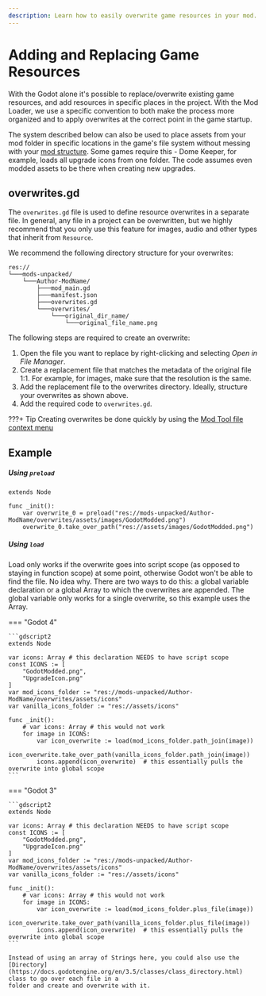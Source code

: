 ```yaml
---
description: Learn how to easily overwrite game resources in your mod.
---
```



# Adding and Replacing Game Resources

With the Godot alone it's possible to replace/overwrite existing game resources, and add resources in specific places in
the project. With the Mod Loader, we use a specific convention to both make the process more organized and to apply
overwrites at the correct point in the game startup.

The system described below can also be used to place assets from your mod folder in specific locations in the game's 
file system without messing with your [mod structure](mod_structure.md). Some games require this - Dome Keeper, for 
example, loads all upgrade icons from one folder. The code assumes even modded assets to be there when creating new upgrades.

## overwrites.gd
The `overwrites.gd` file is used to define resource overwrites in a separate file. In general, any file in a project 
can be overwritten, but we highly recommend that you only use this feature for images, audio and other types that 
inherit from `Resource`.

We recommend the following directory structure for your overwrites:
```
res://
└───mods-unpacked/
    └───Author-ModName/
        ├───mod_main.gd
        ├───manifest.json
        ├───overwrites.gd
        └───overwrites/
            └───original_dir_name/
                └───original_file_name.png
```

The following steps are required to create an overwrite:

1. Open the file you want to replace by right-clicking and selecting *Open in File Manager*.
2. Create a replacement file that matches the metadata of the original file 1:1. For example, for images, make sure 
   that the resolution is the same.
3. Add the replacement file to the overwrites directory. Ideally, structure your overwrites as shown above.
4. Add the required code to `overwrites.gd`.

???+ Tip
    Creating overwrites be done quickly by using the [Mod Tool file context menu](tools/mod_tool.md#file-system-context-menu)

## Example
##### Using `preload`
```gdscript2
extends Node

func _init():
    var overwrite_0 = preload("res://mods-unpacked/Author-ModName/overwrites/assets/images/GodotModded.png")
    overwrite_0.take_over_path("res://assets/images/GodotModded.png")
```

##### Using `load`
Load only works if the overwrite goes into script scope (as opposed to staying in function scope) at some point, 
otherwise Godot won't be able to find the file. No idea why. There are two ways to do this: a global variable 
declaration or a global Array to which the overwrites are appended. The global variable only works for a single 
overwrite, so this example uses the Array.

=== "Godot 4"

    ```gdscript2
    extends Node
    
    var icons: Array # this declaration NEEDS to have script scope
    const ICONS := [
        "GodotModded.png",
        "UpgradeIcon.png"
    ]
    var mod_icons_folder := "res://mods-unpacked/Author-ModName/overwrites/assets/icons"
    var vanilla_icons_folder := "res://assets/icons"
    
    func _init():
        # var icons: Array # this would not work
        for image in ICONS:
            var icon_overwrite := load(mod_icons_folder.path_join(image))
            icon_overwrite.take_over_path(vanilla_icons_folder.path_join(image))
            icons.append(icon_overwrite)  # this essentially pulls the overwrite into global scope
    ```

=== "Godot 3"

    ```gdscript2
    extends Node
    
    var icons: Array # this declaration NEEDS to have script scope
    const ICONS := [
        "GodotModded.png",
        "UpgradeIcon.png"
    ]
    var mod_icons_folder := "res://mods-unpacked/Author-ModName/overwrites/assets/icons"
    var vanilla_icons_folder := "res://assets/icons"
    
    func _init():
        # var icons: Array # this would not work
        for image in ICONS:
            var icon_overwrite := load(mod_icons_folder.plus_file(image))
            icon_overwrite.take_over_path(vanilla_icons_folder.plus_file(image))
            icons.append(icon_overwrite)  # this essentially pulls the overwrite into global scope
    ```
```
Instead of using an array of Strings here, you could also use the [Directory](https://docs.godotengine.org/en/3.5/classes/class_directory.html) class to go over each file in a 
folder and create and overwrite with it.

